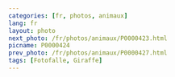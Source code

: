 ```yaml
---
categories: [fr, photos, animaux]
lang: fr
layout: photo
next_photo: /fr/photos/animaux/P0000423.html
picname: P0000424
prev_photo: /fr/photos/animaux/P0000427.html
tags: [Fotofalle, Giraffe]
---
```

